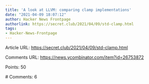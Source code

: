 ```yaml
---
title: 'A look at LLVM: comparing clamp implementations'
date: "2021-04-09 18:07:12"
author: Hacker News Frontpage
authorlink: https://secret.club/2021/04/09/std-clamp.html
tags:
- Hacker-News-Frontpage
---
```


<p>Article URL: <a href="https://secret.club/2021/04/09/std-clamp.html">https://secret.club/2021/04/09/std-clamp.html</a></p>
<p>Comments URL: <a href="https://news.ycombinator.com/item?id=26753872">https://news.ycombinator.com/item?id=26753872</a></p>
<p>Points: 50</p>
<p># Comments: 6</p>
